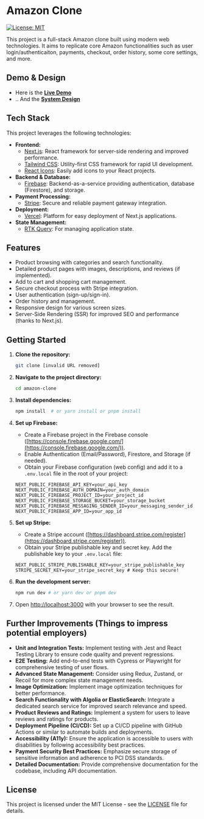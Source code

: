 # Amazon Clone

[![License: MIT](https://img.shields.io/badge/License-MIT-yellow.svg)](https://opensource.org/licenses/MIT)

This project is a full-stack Amazon clone built using modern web technologies. It aims to replicate core Amazon functionalities such as user login/authenticaiton, payments, checkout, order history, some core settings, and more. 

## Demo & Design

*   Here is the [**Live Demo**](https://amazon-clone-example.vercel.app)
*   .. And the [**System Design**](https://github.com/user-attachments/assets/7032b5fa-8429-4a9c-ac2c-4bb50ae430c6)

## Tech Stack

This project leverages the following technologies:

*   **Frontend:**
    *   [Next.js](https://nextjs.org/): React framework for server-side rendering and improved performance.
    *   [Tailwind CSS](https://tailwindcss.com/): Utility-first CSS framework for rapid UI development.
    *   [React Icons](https://react-icons.github.io/react-icons/): Easily add icons to your React projects.
*   **Backend & Database:**
    *   [Firebase](https://firebase.google.com/): Backend-as-a-service providing authentication, database (Firestore), and storage.
*   **Payment Processing:**
    *   [Stripe](https://stripe.com/): Secure and reliable payment gateway integration.
*   **Deployment:**
    *   [Vercel](https://vercel.com/): Platform for easy deployment of Next.js applications.
*   **State Management:**
    *   [RTK Query]([https://reactjs.org/docs/context.html](https://redux-toolkit.js.org/rtk-query/overview)): For managing application state.

## Features

*   Product browsing with categories and search functionality.
*   Detailed product pages with images, descriptions, and reviews (if implemented).
*   Add to cart and shopping cart management.
*   Secure checkout process with Stripe integration.
*   User authentication (sign-up/sign-in).
*   Order history and management.
*   Responsive design for various screen sizes.
*   Server-Side Rendering (SSR) for improved SEO and performance (thanks to Next.js).

## Getting Started

1.  **Clone the repository:**

    ```bash
    git clone [invalid URL removed]
    ```

2.  **Navigate to the project directory:**

    ```bash
    cd amazon-clone
    ```

3.  **Install dependencies:**

    ```bash
    npm install  # or yarn install or pnpm install
    ```

4.  **Set up Firebase:**

    *   Create a Firebase project in the Firebase console ([https://console.firebase.google.com/](https://console.firebase.google.com/)).
    *   Enable Authentication (Email/Password), Firestore, and Storage (if needed).
    *   Obtain your Firebase configuration (web config) and add it to a `.env.local` file in the root of your project:

    ```
    NEXT_PUBLIC_FIREBASE_API_KEY=your_api_key
    NEXT_PUBLIC_FIREBASE_AUTH_DOMAIN=your_auth_domain
    NEXT_PUBLIC_FIREBASE_PROJECT_ID=your_project_id
    NEXT_PUBLIC_FIREBASE_STORAGE_BUCKET=your_storage_bucket
    NEXT_PUBLIC_FIREBASE_MESSAGING_SENDER_ID=your_messaging_sender_id
    NEXT_PUBLIC_FIREBASE_APP_ID=your_app_id
    ```

5.  **Set up Stripe:**

    *   Create a Stripe account ([https://dashboard.stripe.com/register](https://dashboard.stripe.com/register)).
    *   Obtain your Stripe publishable key and secret key. Add the publishable key to your `.env.local` file:

    ```
    NEXT_PUBLIC_STRIPE_PUBLISHABLE_KEY=your_stripe_publishable_key
    STRIPE_SECRET_KEY=your_stripe_secret_key # Keep this secure!
    ```

6.  **Run the development server:**

    ```bash
    npm run dev # or yarn dev or pnpm dev
    ```

7.  Open [http://localhost:3000](http://localhost:3000) with your browser to see the result.

## Further Improvements (Things to impress potential employers)

*   **Unit and Integration Tests:** Implement testing with Jest and React Testing Library to ensure code quality and prevent regressions.
*   **E2E Testing:** Add end-to-end tests with Cypress or Playwright for comprehensive testing of user flows.
*   **Advanced State Management:** Consider using Redux, Zustand, or Recoil for more complex state management needs.
*   **Image Optimization:** Implement image optimization techniques for better performance.
*   **Search Functionality with Algolia or ElasticSearch:** Integrate a dedicated search service for improved search relevance and speed.
*   **Product Reviews and Ratings:** Implement a system for users to leave reviews and ratings for products.
*   **Deployment Pipeline (CI/CD):** Set up a CI/CD pipeline with GitHub Actions or similar to automate builds and deployments.
*   **Accessibility (A11y):** Ensure the application is accessible to users with disabilities by following accessibility best practices.
*   **Payment Security Best Practices:** Emphasize secure storage of sensitive information and adherence to PCI DSS standards.
*   **Detailed Documentation:** Provide comprehensive documentation for the codebase, including API documentation.

## License

This project is licensed under the MIT License - see the [LICENSE](LICENSE) file for details.
